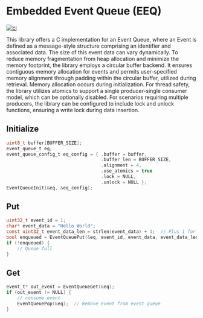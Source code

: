 # Embedded Event Queue (EEQ)
[![ci](https://github.com/ndaniell/EEQ/actions/workflows/ci.yml/badge.svg?branch=main)](https://github.com/ndaniell/EEQ/actions/workflows/ci.yml)

This library offers a C implementation for an Event Queue, where an Event is defined as a message-style structure comprising an identifier and associated data. The size of this event data can vary dynamically. To reduce memory fragmentation from heap allocation and minimize the memory footprint, the library employs a circular buffer backend. It ensures contiguous memory allocation for events and permits user-specified memory alignment through padding within the circular buffer, utilized during retrieval. Memory allocation occurs during initialization. For thread safety, the library utilizes atomics to support a single producer-single consumer model, which can be optionally disabled. For scenarios requiring multiple producers, the library can be configured to include lock and unlock functions, ensuring a write lock during data insertion.

## Initialize
```c
uint8_t buffer[BUFFER_SIZE];
event_queue_t eq;
event_queue_config_t eq_config = { .buffer = buffer, 
                                   .buffer_len = BUFFER_SIZE, 
                                   .alignment = 4, 
                                   .use_atomics = true
                                   .lock = NULL,
                                   .unlock = NULL };
EventQueueInit(&eq, &eq_config);
```

## Put
```c
uint32_t event_id = 1;
char* event_data = "Hello World";
const uint32_t event_data_len = strlen(event_data) + 1;  // Plus 1 for NULL
bool enqueued = EventQueuePut(&eq, event_id, event_data, event_data_len);
if (!enqueued) {
    // Queue full
}
```

## Get
```c
event_t* out_event = EventQueueGet(&eq);
if (out_event != NULL) {
    // consume event
    EventQueuePop(&eq);  // Remove event from event queue
}
```


    
